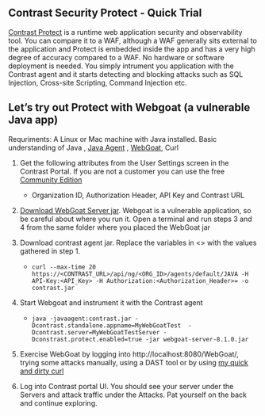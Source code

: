 ## Contrast Security Protect - Quick Trial

[Contrast Protect](https://docs.contrastsecurity.com/en/protect.html) is a runtime web application security and observability tool. You can compare it to a WAF, although a WAF generally sits external to the application and Protect is embedded inside the app and has a very high degree of accuracy compared to a WAF. No hardware or software deployment is needed. You simply intrument you application with the Contrast agent and it starts detecting and blocking attacks such as SQL Injection, Cross-site Scripting, Command Injection etc. 


## Let’s try out Protect with Webgoat (a vulnerable Java app) 
Requriments: A Linux or Mac machine with Java installed. Basic understanding of Java , [Java Agent](https://www.developer.com/java/data/what-is-java-agent.html) , [WebGoat](https://github.com/WebGoat/WebGoat), Curl

1. Get the following attributes from the User Settings screen in the Contrast Portal. If you are not a customer you can use the free [Community Edition](https://www.contrastsecurity.com/contrast-community-edition) 
    - Organization ID, Authorization Header, API Key and Contrast URL

2. [Download WebGoat Server jar](https://github.com/WebGoat/WebGoat/releases/download/v8.1.0/webgoat-server-8.1.0.jar). Webgoat is a vulnerable application, so be careful about where you run it. Open a terminal and run steps 3 and 4 from the same folder where you placed the WebGoat jar

3. Download contrast agent jar. Replace the variables in <> with the values gathered in step 1.
    - `curl --max-time 20 https://<CONTRAST_URL>/api/ng/<ORG_ID>/agents/default/JAVA -H API-Key:<API_Key> -H Authorization:<Authorization_Header>= -o contrast.jar`

4. Start Webgoat and instrument it with the Contrast agent
    - `java -javaagent:contrast.jar -Dcontrast.standalone.appname=MyWebGoatTest  -Dcontrast.server=MyWebGoatTestServer -Dconstrast.protect.enabled=true -jar webgoat-server-8.1.0.jar`

5. Exercise WebGoat by logging into http://localhost:8080/WebGoat/, trying some attacks manually, using a DAST tool or by using [my quick and dirty curl](webgoat-curl.md)

6. Log into Contrast portal UI. You should see your server under the Servers and attack traffic under the Attacks. Pat yourself on the back and continue exploring.

